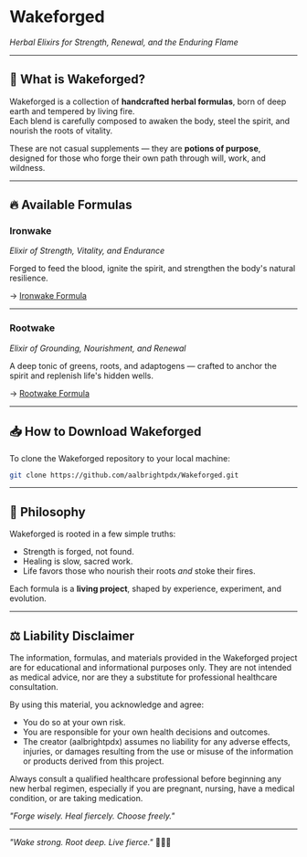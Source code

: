 # Wakeforged

*Herbal Elixirs for Strength, Renewal, and the Enduring Flame*

---

## 🌿 What is Wakeforged?

Wakeforged is a collection of **handcrafted herbal formulas**, born of deep earth and tempered by living fire.  
Each blend is carefully composed to awaken the body, steel the spirit, and nourish the roots of vitality.

These are not casual supplements — they are **potions of purpose**, designed for those who forge their own path through will, work, and wildness.

---

## 🔥 Available Formulas

### **Ironwake**
*Elixir of Strength, Vitality, and Endurance*

Forged to feed the blood, ignite the spirit, and strengthen the body's natural resilience.

→ [Ironwake Formula](./Ironwake/formula.md)

---

### **Rootwake**
*Elixir of Grounding, Nourishment, and Renewal*

A deep tonic of greens, roots, and adaptogens — crafted to anchor the spirit and replenish life's hidden wells.

→ [Rootwake Formula](./Rootwake/formula.md)

---

## 📥 How to Download Wakeforged

To clone the Wakeforged repository to your local machine:

```bash
git clone https://github.com/aalbrightpdx/Wakeforged.git
```
---

## 📜 Philosophy

Wakeforged is rooted in a few simple truths:

- Strength is forged, not found.
- Healing is slow, sacred work.
- Life favors those who nourish their roots *and* stoke their fires.

Each formula is a **living project**, shaped by experience, experiment, and evolution.

---

## ⚖️ Liability Disclaimer

The information, formulas, and materials provided in the Wakeforged project are for educational and informational purposes only.
They are not intended as medical advice, nor are they a substitute for professional healthcare consultation.

By using this material, you acknowledge and agree:

- You do so at your own risk.
- You are responsible for your own health decisions and outcomes.
- The creator (aalbrightpdx) assumes no liability for any adverse effects, injuries, or damages resulting from the use or misuse of the information or products derived from this project.

Always consult a qualified healthcare professional before beginning any new herbal regimen, especially if you are pregnant, nursing, have a medical condition, or are taking medication.

*"Forge wisely. Heal fiercely. Choose freely."*

---

*"Wake strong. Root deep. Live fierce."* 🖤🔥🌿

